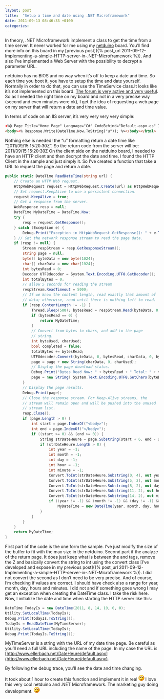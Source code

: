 ```yaml
---
layout: post
title:  "Setup a time and date using .NET Microframework"
date: 2011-09-13 08:46:33 +0100
categories: 
---
```

In theory, .NET Microframework implement a class to get the time from a time server. It never worked for me using my [netduino](http://www.netduino.com/netduinoplus/specs.htm) board. You’ll find more info on this board in my [previous post]({% post_url 2011-09-12-Implementing-a-simple-HTTP-server-in-.NET-Microframework %}). And also I’ve implemented a Web Server with the possibility to decrypt a parameter URL.

 netduino has no BIOS and no way when it’s off to keep a date and time. So each time you boot it, you have to setup the time and date yourself. Normally in order to do that, you can use the TimeService class.It looks like it’s not implemented on this board. [The forum is very active and very useful](http://forums.netduino.com/index.php?/topic/425-using-timeservice/page__p__3102__hl__timeservice__fromsearch__1#entry3102). So as I needed the right time on my board and not in a very precise way (second and even minutes were ok), I get the idea of requesting a web page on my server that will return a date and time value.

 In terms of code on an IIS server, it’s very very very very simple:

```html
<%@ Page Title="Home Page" Language="C#" CodeBehind="Default.aspx.cs" Inherits="DateHeure._Default" %><html><head></head>  
<body><% Response.Write(DateTime.Now.ToString("u")); %></body></html> 
```
 Nothing else is needed! the “u” formatting return a date time like “2011/09/15 15:20:30Z”. So the return code from the server will be: <html><head></head><body>2011/09/15 15:20:30Z</body></html> On the client side on the netduino board, I needed to have an HTTP client and then decrypt the date and time. I found the HTTP Client in the sample and just simply it. So I’ve created a function that take a URL to request the page and return a date.

```c#
public static DateTime ReadDateTime(string url) { 
    // Create an HTTP Web request. 
    HttpWebRequest request = HttpWebRequest.Create(url) as HttpWebRequest; 
    // Set request.KeepAlive to use a persistent connection. 
    request.KeepAlive = true; 
    // Get a response from the server. 
    WebResponse resp = null; 
    DateTime MyDateTime = DateTime.Now; 
    try { 
        resp = request.GetResponse(); 
    } catch (Exception e) { 
        Debug.Print("Exception in HttpWebRequest.GetResponse(): " + e.ToString()); 
    } // Get the network response stream to read the page data. 
    if (resp != null) { 
        Stream respStream = resp.GetResponseStream(); 
        string page = null; 
        byte[] byteData = new byte[1024]; 
        char[] charData = new char[1024]; 
        int bytesRead = 0; 
        Decoder UTF8decoder = System.Text.Encoding.UTF8.GetDecoder(); 
        int totalBytes = 0; 
        // allow 5 seconds for reading the stream 
        respStream.ReadTimeout = 5000; 
        // If we know the content length, read exactly that amount of 
        // data; otherwise, read until there is nothing left to read. 
        if (resp.ContentLength != -1) { 
            Thread.Sleep(500); bytesRead = respStream.Read(byteData, 0, byteData.Length); 
            if (bytesRead == 0) { 
                return MyDateTime; 
            } 
            // Convert from bytes to chars, and add to the page 
            // string. 
            int byteUsed, charUsed; 
            bool completed = false; 
            totalBytes += bytesRead; 
            UTF8decoder.Convert(byteData, 0, bytesRead, charData, 0, bytesRead, true, out byteUsed, out charUsed, out completed); 
            page = page + new String(charData, 0, charUsed); 
            // Display the page download status. 
            Debug.Print("Bytes Read Now: " + bytesRead + " Total: " + totalBytes); 
            page = new String( System.Text.Encoding.UTF8.GetChars(byteData)); 
        } 
        // Display the page results. 
        Debug.Print(page); 
        // Close the response stream. For Keep-Alive streams, the 
        // stream will remain open and will be pushed into the unused 
        // stream list. 
        resp.Close(); 
        if (page.Length > 0) { 
            int start = page.IndexOf("<body>"); 
            int end = page.IndexOf("</body>"); 
            if ((start >= 0) && (end >= 0)) { 
                String strDateHeure = page.Substring(start + 6, end - start - 7); 
                if (strDateHeure.Length > 0) { 
                    int year = -1; 
                    int month = -1; 
                    int day = -1; 
                    int hour = -1; 
                    int minute = -1; 
                    Convert.ToInt(strDateHeure.Substring(0, 4), out year); 
                    Convert.ToInt(strDateHeure.Substring(5, 2), out month); 
                    Convert.ToInt(strDateHeure.Substring(8, 2), out day); 
                    Convert.ToInt(strDateHeure.Substring(11, 2), out hour); 
                    Convert.ToInt(strDateHeure.Substring(14, 2), out minute); 
                    if ((year != -1) && (month != -1) && (day != -1) && (hour != -1) && (minute != -1)) 
                        MyDateTime = new DateTime(year, month, day, hour, minute, 0); 
                } 
            } 
        } 
    } 
    return MyDateTime; 
}
```
 First part of the code is the one form the sample. I’ve just modify the size of the buffer to fit with the max size in the netduino. Second part if the analyze of the return page. It does just keep what is between the <body> and </body> tags, remove the Z and basically convert the string to int using the convert class [I’ve developed and expose in my previous post]({% post_url 2011-09-12-Implementing-a-simple-HTTP-server-in-.NET-Microframework %}). I did not convert the second as I don’t need to be very precise. And of course, I’m checking if values are correct. I should have check also a range for year, month, day, hours and minutes. I did not and if something goes wrong I may get an exception when creating the DateTime class. I take the risk here. Now, I initialize the date and time when starting the HTTP server like this:
 
```c#
DateTime TodayIs = new DateTime(2011, 8, 14, 10, 0, 0); 
Utility.SetLocalTime(TodayIs); 
Debug.Print(TodayIs.ToString()); 
TodayIs = ReadDateTime(MyTimeServer); 
Utility.SetLocalTime(TodayIs); 
Debug.Print(TodayIs.ToString());
```
 MyTimeServer is a string with the URL of my date time page. Be careful as you’ll need a full URL including the name of the page. In my case the URL is [http://www.ellerbach.net/DateHeure/default.aspx](http://www.ellerbach.net/DateHeure/default.aspx). 

 By following the debug trace, you’ll see the date and time changing. 

 It took about 1 hour to create this function and implement it in real ![Sourire](/assets/4401.wlEmoticon-smile_2.png) I love this very cool netduino and .NET Microframework. The marketing guy doing development. ![Sourire](/assets/4401.wlEmoticon-smile_2.png)

